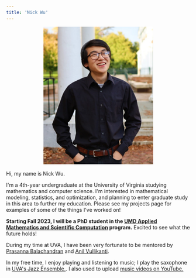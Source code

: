 ```yaml
---
title: 'Nick Wu'
---
```

<div style="text-align: center;">

<img src="me.jpg" width=300/> 

</div>

Hi, my name is Nick Wu. 

I'm a 4th-year undergraduate at the University of Virginia studying mathematics and computer science. I'm interested in mathematical modeling, statistics, and optimization, and planning to enter graduate study in this area to further my education. Please see my projects page for examples of some of the things I've worked on!

__Starting Fall 2023, I will be a PhD student in the [UMD Applied Mathematics and Scientific Computation](https://amsc.umd.edu/) program.__ Excited to see what the future holds!

During my time at UVA, I have been very fortunate to be mentored by [Prasanna Balachandran](https://engineering.virginia.edu/balachandran-group/team) and [Anil Vullikanti](https://biocomplexity.virginia.edu/person/anil-vullikanti).

In my free time, I enjoy playing and listening to music; I play the saxophone in [UVA's Jazz Ensemble.](https://www.youtube.com/watch?v=VESyseJabG4). I also used to upload [music videos on YouTube.](https://www.youtube.com/sladjkf)

